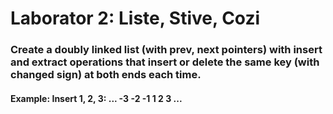 # Laborator 2: Liste, Stive, Cozi
### Create a doubly linked list (with prev, next pointers) with insert and extract operations that insert or delete the same key (with changed sign) at both ends each time.
#### Example: Insert 1, 2, 3: ... -3 -2 -1 1 2 3 ...


